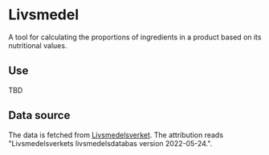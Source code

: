 # Livsmedel

A tool for calculating the proportions of ingredients in a product based on its nutritional values.

## Use

TBD

## Data source

The data is fetched from [Livsmedelsverket](https://www.livsmedelsverket.se/). The attribution reads "Livsmedelsverkets livsmedelsdatabas version 2022-05-24.".